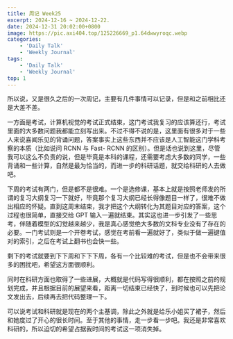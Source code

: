 ```yaml
---
title: 周记 Week25
excerpt: 2024-12-16 ~ 2024-12-22. 
date: 2024-12-31 20:02:00+0800
image: https://pic.axi404.top/125226669_p1.64dwwyroqc.webp
categories:
    - 'Daily Talk'
    - 'Weekly Journal'
tags:
    - 'Daily Talk'
    - 'Weekly Journal'
top: 1
---
```


所以说，又是很久之后的一次周记，主要有几件事情可以记录，但是和之前相比还是大差不差。

一方面是考试，计算机视觉的考试正式结束，这门考试我复习的应该算还行，考试里面的大多数问题我都能立刻写出来。不过不得不说的是，这里面有很多对于一些人来说喜闻乐见的背诵问题，答案事实上这些东西并不应该是人工智能这门学科考察的本质（比如说问 RCNN 与 Fast- RCNN 的区别）。但是话也说到这里，尽管我可以这么不负责的说，但是毕竟是本科的课程，还需要考虑大多数的同学，一些背诵和一些计算，自然是最为恰当的，而进一步的科研话题，就交给科研的人去做吧。

下周的考试有两门，但是都不是很难。一个是选修课，基本上就是按照老师发的所谓的复习大纲复习一下就好，毕竟那个复习大纲已经长得像题目一样了，很难不做出相应的怀疑。直到这周末结束，我才把这个大纲转化为其题目对应的答案，这个过程也很简单，直接交给 GPT 输入一遍就结束。其实这也进一步引发了一些思考，伴随着模型的幻觉越来越少，我是真心感觉绝大多数的文科专业没有了存在的必要。一门考试则是一个开卷考试，感觉在考前看一遍就好了，类似于做一遍键值对的索引，之后在考试上翻书也会快一些。

剩下的考试就要到下下周和下下下周，各有一个比较难的考试，但是也不会带来很多的困扰吧，希望这方面很顺利。

同时在科研方面也取得了一些进展，大概就是代码写得很顺利，都在按照之前的规划完成，并且根据目前的展望来看，距离一切结束已经快了，到时候也可以先把论文发出去，后续再去把代码整理一下。

可以说考试和科研就是现在的两个主基调，除此之外就是给乐小姐买了裙子，然后和她度过了开心的很长时间。至于其他的事情，走一步看一步吧。我还是非常喜欢科研的，所以迫切的希望占据我时间的考试这一项消失掉。